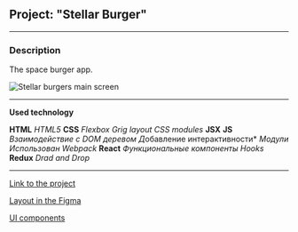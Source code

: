 ## Project: "Stellar Burger"

___________________________

### Description

The space burger app.


![Stellar burgers main screen](https://i.ibb.co/Ch6nYZt/Stellar-Burger.png)

___________________________

**Used technology**

**HTML**
*HTML5*
**CSS**
*Flexbox*
*Grig layout*
*CSS modules*
**JSX**
**JS**
*Взаимодействие с DOM деревом*
*Д*обавление интерактивности*
*Модули*
*Использован Webpack*
**React**
*Функциональные компоненты*
*Hooks*
**Redux**
*Drad and Drop*
___________________________

[Link to the project](https://mary-an-safronova.github.io/react-burger/)

[Layout in the Figma](https://www.figma.com/file/ocw9a6hNGeAejl4F3G9fp8/React-_-Проектные-задачи-(3-месяца)_external_link?node-id=2974-2989&t=UK3EXbNuIqsj9YKX-0)

[UI components](https://www.npmjs.com/package/@ya.praktikum/react-developer-burger-ui-components)